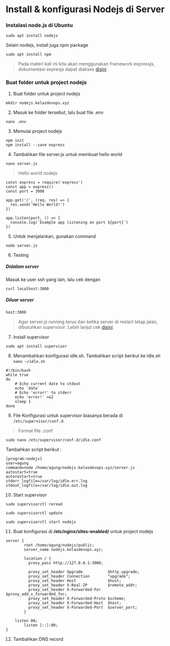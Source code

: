 # Install & konfigurasi Nodejs di Server

### Instalasi node.js di Ubuntu
```
sudo apt install nodejs
```

Selain nodejs, install juga npm package
```
sudo apt install npm
```


> Pada materi kali ini kita akan menggunakan framework expressjs, dokumentasi expresjs dapat diakses [disini](https://expressjs.com/)


### Buat folder untuk project nodejs
1. Buat folder untuk project nodejs
```
mkdir nodejs.kelasdevops.xyz
```
2. Masuk ke folder tersebut, lalu buat file .env
```
nano .env
```
3. Memulai project nodejs
```
npm init
npm install --save express
```
4. Tambahkan file server.js untuk membuat hello world
```
nano server.js
```

> Hello world nodejs
```
const express = require('express')
const app = express()
const port = 3000

app.get('/', (req, res) => {
  res.send('Hello World!')
})

app.listen(port, () => {
  console.log(`Example app listening on port ${port}`)
})
```

5. Untuk menjalankan, gunakan command
```
node server.js
```

6. Testing
##### Didalam server
Masuk ke user ssh yang lain, lalu cek dengan
```
curl localhost:3000
```

##### Diluar server
```
host:3000
```

> Agar server.js running terus dan ketika server di restart tetap jalan, dibutuhkan *supervisor*. Lebih lanjut cek [disini](https://www.digitalocean.com/community/tutorials/how-to-install-and-manage-supervisor-on-ubuntu-and-debian-vps).

7. Install supervisor
```
sudo apt install supervisor
```

8. Menambahkan konfigurasi idle.sh. Tambahkan script berikut ke idle.sh  `nano ~/idle.sh`
```
#!/bin/bash
while true
do 
	# Echo current date to stdout
	echo `date`
	# Echo 'error!' to stderr
	echo 'error!' >&2
	sleep 1
done
```

9. File Konfigurasi untuk supervisor biasanya berada di `/etc/supervisor/conf.d`. 
> Format file .conf
```
sudo nano /etc/supervisor/conf.d/idle.conf
```
Tambahkan script berikut :
```
[program:nodejs]
user=agung
command=node /home/agung/nodejs.kelasdevops.xyz/server.js
autostart=true
autorestart=true
stderr_logfile=/var/log/idle.err.log
stdout_logfile=/var/log/idle.out.log
```

10. Start supervisor
```
sudo supervisorctl reread
```
```
sudo supervisorctl update
```
```
sudo supervisorctl start nodejs
```

11. Buat konfigurasi di **/etc/nginx/sites-enabled/** untuk project nodejs
```
server {
        root /home/agung/nodejs/public;
        server_name nodejs.kelasdevops.xyz;

        location / {
          proxy_pass http://127.0.0.1:3000;

          proxy_set_header Upgrade           $http_upgrade;
          proxy_set_header Connection        "upgrade";
          proxy_set_header Host              $host;
          proxy_set_header X-Real-IP         $remote_addr;
          proxy_set_header X-Forwarded-For   $proxy_add_x_forwarded_for;
          proxy_set_header X-Forwarded-Proto $scheme;
          proxy_set_header X-Forwarded-Host  $host;
          proxy_set_header X-Forwarded-Port  $server_port;
        }

	listen 80;
        listen [::]:80;
}
```

12. Tambahkan DNS record  

